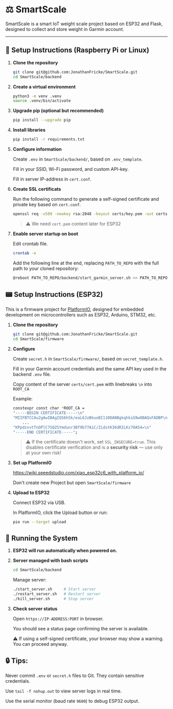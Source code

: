 # ⚖️ SmartScale

SmartScale is a smart IoT weight scale project based on ESP32 and Flask, designed to collect and store weight in Garmin account.

---

## 🔧 Setup Instructions (Raspberry Pi or Linux)

1. **Clone the repository**

   ```bash
   git clone git@github.com:JonathanFricke/SmartScale.git
   cd SmartScale/backend
   ```

2. **Create a virtual environment**
   ```bash
   python3 -m venv .venv
   source .venv/bin/activate
   ```

3. **Upgrade pip (optional but recommended)**
	```bash
	pip install --upgrade pip
	```

4. **Install libraries**
	```bash
	pip install -r requirements.txt
	```


5. **Configure information**

	Create `.env` in `SmartScale/backend/`, based on `.env_template`.

	Fill in your SSID, Wi-Fi password, and custom API-key.

	Fill in server IP-address in `cert.conf`.

6. **Create SSL certificats**

	Run the following command to generate a self-signed certificate and private key based on `cert.conf`.

	```bash
	openssl req -x509 -newkey rsa:2048 -keyout certs/key.pem -out certs/cert.pem -days 3650 -nodes -config cert.conf -extensions v3_req
	```

	>⚠️ We need `cert.pem` content later for ESP32

<!-- 7. **Make server scripts executable**

	Enable execution for server scripts for user.
	```bash
	chmod u+x start_server.sh kill_server.sh restart_server.sh
	``` -->

7. **Enable server startup on boot**

	Edit crontab file.
	```bash
	crontab -e
	```
	Add the following line at the end, replacing `PATH_TO_REPO` with the full path to your cloned repository:
	```bash
	@reboot PATH_TO_REPO/backend/start_garmin_server.sh >> PATH_TO_REPO/backend/cron_log.txt 2>&1 &
	```

## 📟 Setup Instructions (ESP32)
This is a firmware project for [PlatformIO](https://platformio.org/), designed for embedded development on microcontrollers such as ESP32, Arduino, STM32, etc.

1. **Clone the repository**

   ```bash
   git clone git@github.com:JonathanFricke/SmartScale.git
   cd SmartScale/firmware
   ```

2. **Configure**

	Create `secret.h` in `SmartScale/firmware/`, based on `secret_template.h`.

	Fill in your Garmin account credentials and the same API key used in the backend `.env` file.

	Copy content of the server `certs/cert.pem` with linebreaks `\n` into `ROOT_CA`

	Example:
	```bash
	constexpr const char *ROOT_CA =
	"-----BEGIN CERTIFICATE-----\n"
	"MIIFBTCCAu2gAwIBAgIQS6hSk/eaL6JzBkuoBI110DANBgkqhkiG9w0BAQsFADBP\n"
		...
	"KPpdzvvtTnOPlC7SQZSYmdunr3Bf9b77AiC/ZidstK36dRILKz7OA54=\n"
	"-----END CERTIFICATE-----";
	```

	> ⚠️ If the certificate doesn't work, set `SSL_INSECURE=true`. This disables certificate verification and is a **security risk** — use only at your own risk!


3. **Set up PlatformIO**

	https://wiki.seeedstudio.com/xiao_esp32c6_with_platform_io/

	Don't create new Project but open ```SmartScale/firmware```

4. **Upload to ESP32**

	Connect ESP32 via USB.

	In PlatformIO, click the Upload button or run:

	```bash
	pio run --target upload
	```

## 🚀 Running the System
1. **ESP32 will run automatically when powered on.**

2. **Server managed with bash scripts**

	```bash
	cd SmartScale/backend
	```
	Manage server:
	```bash
	./start_server.sh     # Start server
	./restart_server.sh   # Restart server
	./kill_server.sh      # Stop server
	```

3. **Check server status**

	Open ```https://IP-ADDRESS:PORT``` in browser.

	You should see a status page confirming the server is available.

	⚠️ If using a self-signed certificate, your browser may show a warning. You can proceed anyway.


## 🔒 Tips: ##
 Never commit `.env` or `secret.h` files to Git. They contain sensitive credentials.

 Use `tail -f nohup.out` to view server logs in real time.

 Use the serial monitor (baud rate `9600`) to debug ESP32 output.



<!-- 3. **(Alternative) Install Miniconda**
   Download and install from:
   https://www.anaconda.com/docs/getting-started/miniconda/install

2. **Create and activate a new Conda environment**

   ```bash
   conda create -n smartscale python=3 pip
   conda activate smartscale -->


<!-- Use [pre-commit](https://pre-commit.com) for automated checks.

```bash
pip install pre-commit
pip install detect-secrets
pip install --upgrade identify
```
```bash
detect-secrets scan > .secrets.baseline
```
```bash
pre-commit install
```

Test with:

```bash
pre-commit run --all-files
```

If ```detect screts``` fails, change .secrets.baseline format to ```UTF-8```. -->
